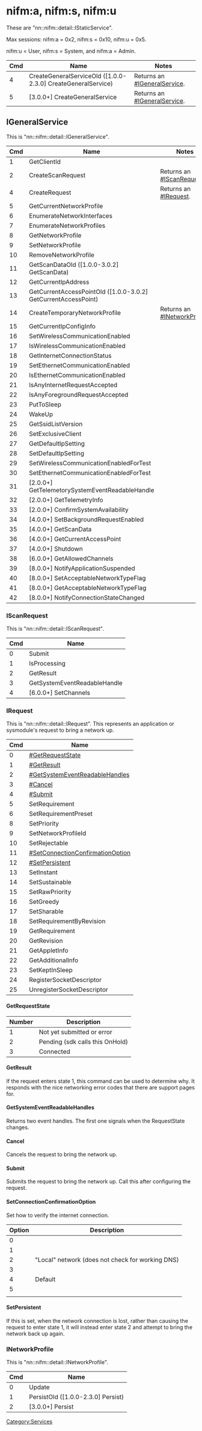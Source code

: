 # nifm:a, nifm:s, nifm:u

These are "nn::nifm::detail::IStaticService".

Max sessions: nifm:a = 0x2, nifm:s = 0x10, nifm:u = 0x5.

nifm:u = User, nifm:s = System, and nifm:a =
Admin.

| Cmd | Name                                                           | Notes                                                        |
| --- | -------------------------------------------------------------- | ------------------------------------------------------------ |
| 4   | CreateGeneralServiceOld (\[1.0.0-2.3.0\] CreateGeneralService) | Returns an [\#IGeneralService](#IGeneralService "wikilink"). |
| 5   | \[3.0.0+\] CreateGeneralService                                | Returns an [\#IGeneralService](#IGeneralService "wikilink"). |

## IGeneralService

This is
"nn::nifm::detail::IGeneralService".

| Cmd | Name                                                             | Notes                                                        |
| --- | ---------------------------------------------------------------- | ------------------------------------------------------------ |
| 1   | GetClientId                                                      |                                                              |
| 2   | CreateScanRequest                                                | Returns an [\#IScanRequest](#IScanRequest "wikilink").       |
| 4   | CreateRequest                                                    | Returns an [\#IRequest](#IRequest "wikilink").               |
| 5   | GetCurrentNetworkProfile                                         |                                                              |
| 6   | EnumerateNetworkInterfaces                                       |                                                              |
| 7   | EnumerateNetworkProfiles                                         |                                                              |
| 8   | GetNetworkProfile                                                |                                                              |
| 9   | SetNetworkProfile                                                |                                                              |
| 10  | RemoveNetworkProfile                                             |                                                              |
| 11  | GetScanDataOld (\[1.0.0-3.0.2\] GetScanData)                     |                                                              |
| 12  | GetCurrentIpAddress                                              |                                                              |
| 13  | GetCurrentAccessPointOld (\[1.0.0-3.0.2\] GetCurrentAccessPoint) |                                                              |
| 14  | CreateTemporaryNetworkProfile                                    | Returns an [\#INetworkProfile](#INetworkProfile "wikilink"). |
| 15  | GetCurrentIpConfigInfo                                           |                                                              |
| 16  | SetWirelessCommunicationEnabled                                  |                                                              |
| 17  | IsWirelessCommunicationEnabled                                   |                                                              |
| 18  | GetInternetConnectionStatus                                      |                                                              |
| 19  | SetEthernetCommunicationEnabled                                  |                                                              |
| 20  | IsEthernetCommunicationEnabled                                   |                                                              |
| 21  | IsAnyInternetRequestAccepted                                     |                                                              |
| 22  | IsAnyForegroundRequestAccepted                                   |                                                              |
| 23  | PutToSleep                                                       |                                                              |
| 24  | WakeUp                                                           |                                                              |
| 25  | GetSsidListVersion                                               |                                                              |
| 26  | SetExclusiveClient                                               |                                                              |
| 27  | GetDefaultIpSetting                                              |                                                              |
| 28  | SetDefaultIpSetting                                              |                                                              |
| 29  | SetWirelessCommunicationEnabledForTest                           |                                                              |
| 30  | SetEthernetCommunicationEnabledForTest                           |                                                              |
| 31  | \[2.0.0+\] GetTelemetorySystemEventReadableHandle                |                                                              |
| 32  | \[2.0.0+\] GetTelemetryInfo                                      |                                                              |
| 33  | \[2.0.0+\] ConfirmSystemAvailability                             |                                                              |
| 34  | \[4.0.0+\] SetBackgroundRequestEnabled                           |                                                              |
| 35  | \[4.0.0+\] GetScanData                                           |                                                              |
| 36  | \[4.0.0+\] GetCurrentAccessPoint                                 |                                                              |
| 37  | \[4.0.0+\] Shutdown                                              |                                                              |
| 38  | \[6.0.0+\] GetAllowedChannels                                    |                                                              |
| 39  | \[8.0.0+\] NotifyApplicationSuspended                            |                                                              |
| 40  | \[8.0.0+\] SetAcceptableNetworkTypeFlag                          |                                                              |
| 41  | \[8.0.0+\] GetAcceptableNetworkTypeFlag                          |                                                              |
| 42  | \[8.0.0+\] NotifyConnectionStateChanged                          |                                                              |

### IScanRequest

This is "nn::nifm::detail::IScanRequest".

| Cmd | Name                         |
| --- | ---------------------------- |
| 0   | Submit                       |
| 1   | IsProcessing                 |
| 2   | GetResult                    |
| 3   | GetSystemEventReadableHandle |
| 4   | \[6.0.0+\] SetChannels       |

### IRequest

This is "nn::nifm::detail::IRequest". This represents an application or
sysmodule's request to bring a network
up.

| Cmd | Name                                                                             |
| --- | -------------------------------------------------------------------------------- |
| 0   | [\#GetRequestState](#GetRequestState "wikilink")                                 |
| 1   | [\#GetResult](#GetResult "wikilink")                                             |
| 2   | [\#GetSystemEventReadableHandles](#GetSystemEventReadableHandles "wikilink")     |
| 3   | [\#Cancel](#Cancel "wikilink")                                                   |
| 4   | [\#Submit](#Submit "wikilink")                                                   |
| 5   | SetRequirement                                                                   |
| 6   | SetRequirementPreset                                                             |
| 8   | SetPriority                                                                      |
| 9   | SetNetworkProfileId                                                              |
| 10  | SetRejectable                                                                    |
| 11  | [\#SetConnectionConfirmationOption](#SetConnectionConfirmationOption "wikilink") |
| 12  | [\#SetPersistent](#SetPersistent "wikilink")                                     |
| 13  | SetInstant                                                                       |
| 14  | SetSustainable                                                                   |
| 15  | SetRawPriority                                                                   |
| 16  | SetGreedy                                                                        |
| 17  | SetSharable                                                                      |
| 18  | SetRequirementByRevision                                                         |
| 19  | GetRequirement                                                                   |
| 20  | GetRevision                                                                      |
| 21  | GetAppletInfo                                                                    |
| 22  | GetAdditionalInfo                                                                |
| 23  | SetKeptInSleep                                                                   |
| 24  | RegisterSocketDescriptor                                                         |
| 25  | UnregisterSocketDescriptor                                                       |

#### GetRequestState

| Number | Description                     |
| ------ | ------------------------------- |
| 1      | Not yet submitted or error      |
| 2      | Pending (sdk calls this OnHold) |
| 3      | Connected                       |

#### GetResult

If the request enters state 1, this command can be used to determine
why. It responds with the nice networking error codes that there are
support pages for.

#### GetSystemEventReadableHandles

Returns two event handles. The first one signals when the RequestState
changes.

#### Cancel

Cancels the request to bring the network up.

#### Submit

Submits the request to bring the network up. Call this after configuring
the request.

#### SetConnectionConfirmationOption

Set how to verify the internet connection.

| Option | Description                                      |
| ------ | ------------------------------------------------ |
| 0      |                                                  |
| 1      |                                                  |
| 2      | "Local" network (does not check for working DNS) |
| 3      |                                                  |
| 4      | Default                                          |
| 5      |                                                  |
|        |                                                  |

#### SetPersistent

If this is set, when the network connection is lost, rather than causing
the request to enter state 1, it will instead enter state 2 and attempt
to bring the network back up again.

### INetworkProfile

This is "nn::nifm::detail::INetworkProfile".

| Cmd | Name                                 |
| --- | ------------------------------------ |
| 0   | Update                               |
| 1   | PersistOld (\[1.0.0-2.3.0\] Persist) |
| 2   | \[3.0.0+\] Persist                   |

[Category:Services](Category:Services "wikilink")
